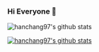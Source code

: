 ### Hi Everyone 👋

<!--
**hanchang97/hanchang97** is a ✨ _special_ ✨ repository because its `README.md` (this file) appears on your GitHub profile.

Here are some ideas to get you started:

- 🔭 I’m currently working on ...
- 🌱 I’m currently learning ...
- 👯 I’m looking to collaborate on ...
- 🤔 I’m looking for help with ...
- 💬 Ask me about ...
- 📫 How to reach me: ...
- 😄 Pronouns: ...
- ⚡ Fun fact: ...
-->

![hanchang97's github stats](https://github-readme-stats.vercel.app/api?username=hanchang97&show_icons=true)

[![hanchang97's github stats](https://github-readme-stats.vercel.app/api/top-langs/?username=hanchang97&show_icons=true&hide_border=true&title_color=004386&icon_color=004386&layout=compact)](https://github.com/hanchang97)
